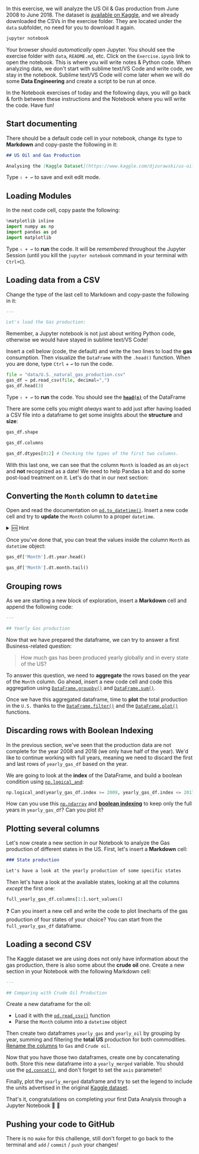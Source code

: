 In this exercise, we will analyze the US Oil & Gas production from June 2008 to June 2018. The dataset is [available on Kaggle](https://www.kaggle.com/djzurawski/us-oil-and-gas-production-june-2008-to-june-2018), and we already downloaded the CSVs in the exercise folder. They are located under the `data` subfolder, no need for you to download it again.

```bash
jupyter notebook
```

Your browser should _automatically_ open Jupyter. You should see the exercise folder with `data`, `README.md`, etc. Click on the `Exercise.ipynb` link to open the notebook. This is where you will write notes & Python code. When analyzing data, we don't start with sublime text/VS Code and write code, we stay in the notebook. Sublime text/VS Code will come later when we will do some **Data Engineering** and create a script to be run at once.

In the Notebook exercises of today and the following days, you will go back & forth between these instructions and the Notebook where you will write the code. Have fun!

## Start documenting

There should be a default code cell in your notebook, change its type to **Markdown** and copy-paste the following in it:

```markdown
## US Oil and Gas Production

Analysing the [Kaggle Dataset](https://www.kaggle.com/djzurawski/us-oil-and-gas-production-june-2008-to-june-2018) with information about Oil and Gas production in the US from June 2008 to June 2018.
```

Type `⇧ + ↩` to save and exit edit mode.

## Loading Modules

In the next code cell, copy paste the following:

```python
%matplotlib inline
import numpy as np
import pandas as pd
import matplotlib
```

Type `⇧ + ↩` to **run** the code. It will be _remembered_ throughout the Jupyter Session (until you kill the `jupyter notebook` command in your terminal with `Ctrl+C`).

## Loading data from a CSV

Change the type of the last cell to Markdown and copy-paste the following in it:

```markdown
---

Let's load the Gas production:
```

Remember, a Jupyter notebook is not just about writing Python code, otherwise we would have stayed in sublime text/VS Code!


Insert a cell below (code, the default) and write the two lines to load the **gas** consumption. Then visualize the `DataFrame` with the `.head()` function. When you are done, type `Ctrl` + `↩` to run the code.

```python
file = "data/U.S._natural_gas_production.csv"
gas_df = pd.read_csv(file, decimal=",")
gas_df.head(3)
```

Type `⇧ + ↩` to **run** the code. You should see the [**`head(n)`**](https://pandas.pydata.org/pandas-docs/stable/reference/api/pandas.DataFrame.head.html) of the DataFrame

There are some cells you might _always_ want to add just after having loaded a CSV file into a dataframe to get some insights about the **structure** and **size**:

```python
gas_df.shape
```

```python
gas_df.columns
```

```python
gas_df.dtypes[0:2] # Checking the types of the first two columns.
```

With this last one, we can see that the column `Month` is loaded as an `object` and **not** recognized as a date! We need to help Pandas a bit and do some post-load treatment on it. Let's do that in our next section:

## Converting the `Month` column to `datetime`

Open and read the documentation on [`pd.to_datetime()`](https://pandas.pydata.org/pandas-docs/stable/reference/api/pandas.to_datetime.html). Insert a new code cell and try to **update** the `Month` column to a proper `datetime`.


<details><summary markdown='span'>🆘 Hint</summary>

Check out [`pd.to_datetime()`](https://pandas.pydata.org/pandas-docs/stable/reference/api/pandas.to_datetime.html)

</details>

Once you've done that, you can treat the values inside the column `Month` as `datetime` object:

```python
gas_df['Month'].dt.year.head()
```

```python
gas_df['Month'].dt.month.tail()
```

## Grouping rows

As we are starting a new block of exploration, insert a **Markdown** cell and append the following code:

```markdown
---

## Yearly Gas production
```

Now that we have prepared the dataframe, we can try to answer a first Business-related question:

> How much gas has been produced yearly globally and in every state of the US?

To answer this question, we need to **aggregate** the rows based on the year of the `Month` column. Go ahead, insert a new code cell and code this aggregation using [`DataFrame.groupby()`](https://pandas.pydata.org/pandas-docs/stable/reference/api/pandas.DataFrame.groupby.html) and [`DataFrame.sum()`](https://pandas.pydata.org/pandas-docs/stable/reference/api/pandas.DataFrame.sum.html).

Once we have this aggregated dataframe, time to **plot** the total production in the `U.S.` thanks to the [`DataFrame.filter()`](https://pandas.pydata.org/pandas-docs/stable/reference/api/pandas.DataFrame.filter.html) and the [`DataFrame.plot()`](https://pandas.pydata.org/pandas-docs/stable/reference/api/pandas.DataFrame.plot.html) functions.

## Discarding rows with Boolean Indexing

In the previous section, we've seen that the production data are not complete for the year 2008 and 2018 (we only have half of the year). We'd like to continue working with full years, meaning we need to discard the first and last rows of `yearly_gas_df` based on the year.

We are going to look at the **index** of the DataFrame, and build a boolean condition using [`np.logical_and`](https://docs.scipy.org/doc/numpy/reference/generated/numpy.logical_and.html):

```python
np.logical_and(yearly_gas_df.index >= 2009, yearly_gas_df.index <= 2017)
```

How can you use this [`np.ndarray`](https://docs.scipy.org/doc/numpy/reference/generated/numpy.ndarray.html) and [**boolean indexing**](https://pandas.pydata.org/pandas-docs/stable/user_guide/indexing.html#boolean-indexing) to keep only the full years in `yearly_gas_df`? Can you plot it?


## Plotting several columns

Let's now create a new section in our Notebook to analyze the Gas production of different states in the US. First, let's insert a **Markdown** cell:

```markdown
### State production

Let's have a look at the yearly production of some specific states
```

Then let's have a look at the available states, looking at all the columns _except_ the first one:

```python
full_yearly_gas_df.columns[1:].sort_values()
```

:question: Can you insert a new cell and write the code to plot linecharts of the gas production of four states of your choice? You can start from the `full_yearly_gas_df` dataframe.

## Loading a second CSV

The Kaggle dataset we are using does not only have information about the gas production, there is also some about the **crude oil** one. Create a new section in your Notebook with the following Markdown cell:

```markdown
---

## Comparing with Crude Oil Production
```

Create a new dataframe for the oil:

- Load it with the [`pd.read_csv()`](https://pandas.pydata.org/pandas-docs/stable/reference/api/pandas.read_csv.html) function
- Parse the `Month` column into a `datetime` object

Then create two dataframes `yearly_gas` and `yearly_oil` by grouping by year, summing and filtering the **total US** production for both commodities. [Rename the columns](https://stackoverflow.com/questions/11346283/renaming-columns-in-pandas) to `Gas` and `Crude oil`.

Now that you have those two dataframes, create one by concatenating both. Store this new dataframe into a `yearly_merged` variable. You should use the [`pd.concat()`](https://pandas.pydata.org/pandas-docs/stable/reference/api/pandas.concat.html), and don't forget to set the `axis` parameter!

Finally, plot the `yearly_merged` dataframe and try to set the legend to include the units advertised in the original [Kaggle dataset](https://www.kaggle.com/djzurawski/us-oil-and-gas-production-june-2008-to-june-2018).

That's it, congratulations on completing your first Data Analysis through a Jupyter Notebook :clap: :rocket:

## Pushing your code to GitHub

There is no `make` for this challenge, still don't forget to go back to the terminal and `add` / `commit` / `push` your changes!
